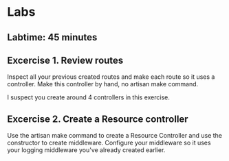 # Labs
## Labtime: 45 minutes

## Excercise 1. Review routes
Inspect all your previous created routes and make each route so it uses a controller. 
Make this controller by hand, no artisan make command.

I suspect you create around 4 controllers in this exercise. 

## Excercise 2. Create a Resource controller
Use the artisan make command to create a Resource Controller and use the constructor to create middleware. 
Configure your middleware so it uses your logging middleware you've already created earlier. 

